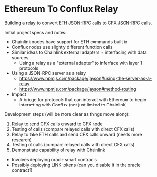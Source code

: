 # Ethereum To Conflux Relay
Building a relay to convert [ETH JSON-RPC](https://github.com/ethereum/wiki/wiki/JSON-RPC) calls to [CFX JSON-RPC](https://developer.conflux-chain.org/docs/conflux-doc/docs/json_rpc/) calls.

Initial project specs and notes:
- Chainlink nodes have support for ETH commands built in
- Conflux nodes use slightly different function calls
- Similar ideas to Chainlink external adapters + interfacing with data sources
  - Using a relay as a "external adapter" to inferface with layer 1 protocols
- Using a JSON-RPC server as a relay
  - https://www.npmjs.com/package/jayson#using-the-server-as-a-relay
  - https://www.npmjs.com/package/jayson#method-routing
- Impact
  - A bridge for protocols that can interact with Ethereum to begin interacting with Conflux (not just limited to Chainlink)

Development steps (will be more clear as things move along):
1. Relay to send CFX calls onward to CFX node
1. Testing of calls (compare relayed calls with direct CFX calls)
1. Relay to take ETH calls and send CFX calls onward (needs more research)
1. Testing of calls (compare relayed calls with direct CFX calls)
1. Demonstrate capability of relay with Chainlink
  - Involves deploying oracle smart contracts
  - Possibly deploying LINK tokens (can you disable it in the oracle contract?)
